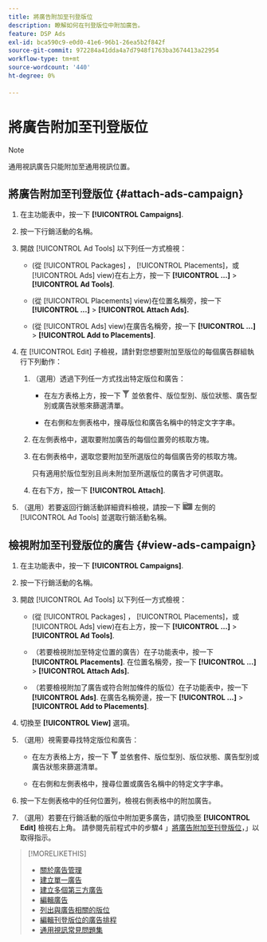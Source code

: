 ```yaml
---
title: 將廣告附加至刊登版位
description: 瞭解如何在刊登版位中附加廣告。
feature: DSP Ads
exl-id: bca590c9-e0d0-41e6-96b1-26ea5b2f842f
source-git-commit: 972284a41dda4a7d7948f1763ba3674413a22954
workflow-type: tm+mt
source-wordcount: '440'
ht-degree: 0%

---
```


# 將廣告附加至刊登版位

>[!NOTE]
>
>通用視訊廣告只能附加至通用視訊位置。

## 將廣告附加至刊登版位 {#attach-ads-campaign}

1. 在主功能表中，按一下 **[!UICONTROL Campaigns]**.

1. 按一下行銷活動的名稱。

1. 開啟 [!UICONTROL Ad Tools] 以下列任一方式檢視：

   * (從 [!UICONTROL Packages] ， [!UICONTROL Placements]，或 [!UICONTROL Ads] view)在右上方，按一下 **[!UICONTROL ...]** > **[!UICONTROL Ad Tools]**.

   * (從 [!UICONTROL Placements] view)在位置名稱旁，按一下  **[!UICONTROL ...]** > **[!UICONTROL Attach Ads].**

   * (從 [!UICONTROL Ads] view)在廣告名稱旁，按一下  **[!UICONTROL ...]** > **[!UICONTROL Add to Placements]**.

1. 在 [!UICONTROL Edit] 子檢視，請針對您想要附加至版位的每個廣告群組執行下列動作：

   1. （選用）透過下列任一方式找出特定版位和廣告：

      * 在左方表格上方，按一下 ![篩選](/help/dsp/assets/filter.png) 並依套件、版位型別、版位狀態、廣告型別或廣告狀態來篩選清單。

      * 在右側和左側表格中，搜尋版位和廣告名稱中的特定文字字串。

   1. 在左側表格中，選取要附加廣告的每個位置旁的核取方塊。

   1. 在右側表格中，選取您要附加至所選版位的每個廣告旁的核取方塊。

      只有適用於版位型別且尚未附加至所選版位的廣告才可供選取。

   1. 在右下方，按一下  **[!UICONTROL Attach]**.

1. （選用）若要返回行銷活動詳細資料檢視，請按一下 ![返回資料夾](/help/dsp/assets/breadcrumb-return.png "返回資料夾") 左側的 [!UICONTROL Ad Tools] 並選取行銷活動名稱。

## 檢視附加至刊登版位的廣告 {#view-ads-campaign}

<!-- should be a separate page, combined with "List the Placements Associated with an Ad" (although that pertains to a single ad only), or maybe just rename this topic -->

1. 在主功能表中，按一下 **[!UICONTROL Campaigns]**.

1. 按一下行銷活動的名稱。

1. 開啟 [!UICONTROL Ad Tools] 以下列任一方式檢視：

   * (從 [!UICONTROL Packages] ， [!UICONTROL Placements]，或 [!UICONTROL Ads] view)在右上方，按一下 **[!UICONTROL ...]** > **[!UICONTROL Ad Tools]**.

   * （若要檢視附加至特定位置的廣告）在子功能表中，按一下 **[!UICONTROL Placements]**. 在位置名稱旁，按一下  **[!UICONTROL ...]** > **[!UICONTROL Attach Ads].**

   * （若要檢視附加了廣告或符合附加條件的版位）在子功能表中，按一下 **[!UICONTROL Ads]**. 在廣告名稱旁邊，按一下  **[!UICONTROL ...]** > **[!UICONTROL Add to Placements]**.

1. 切換至 **[!UICONTROL View]** 選項。

1. （選用）視需要尋找特定版位和廣告：

   * 在左方表格上方，按一下 ![篩選](/help/dsp/assets/filter.png) 並依套件、版位型別、版位狀態、廣告型別或廣告狀態來篩選清單。

   * 在右側和左側表格中，搜尋位置或廣告名稱中的特定文字字串。

1. 按一下左側表格中的任何位置列，檢視右側表格中的附加廣告。

1. （選用）若要在行銷活動的版位中附加更多廣告，請切換至 **[!UICONTROL Edit]** 檢視右上角。 請參閱先前程式中的步驟4 」[將廣告附加至刊登版位](#attach-ads-campaign)，」以取得指示。

>[!MORELIKETHIS]
>
>* [關於廣告管理](ad-about.md)
>* [建立單一廣告](ad-create.md)
>* [建立多個第三方廣告](ad-create-multiple.md)
>* [編輯廣告](ad-edit.md)
>* [列出與廣告相關的版位](ad-list-placements.md)
>* [編輯刊登版位的廣告排程](/help/dsp/campaign-management/placements/placement-edit-ad-schedule.md)
>* [通用視訊常見問題集](/help/dsp/campaign-management/faq-universal-video.md)
